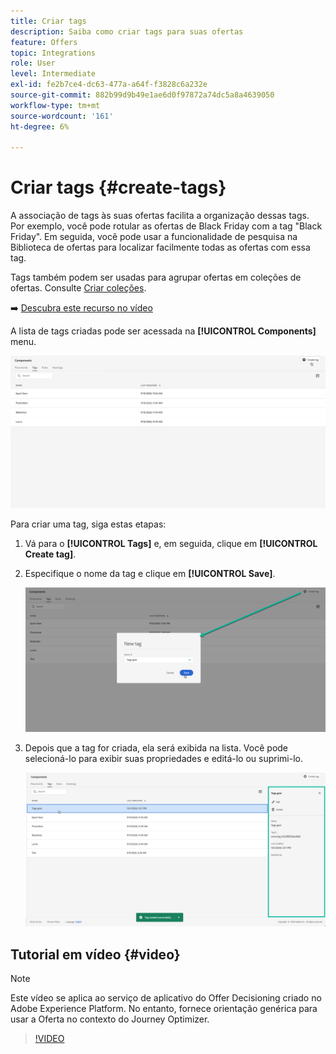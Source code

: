 ```yaml
---
title: Criar tags
description: Saiba como criar tags para suas ofertas
feature: Offers
topic: Integrations
role: User
level: Intermediate
exl-id: fe2b7ce4-dc63-477a-a64f-f3828c6a232e
source-git-commit: 882b99d9b49e1ae6d0f97872a74dc5a8a4639050
workflow-type: tm+mt
source-wordcount: '161'
ht-degree: 6%

---
```


# Criar tags {#create-tags}

A associação de tags às suas ofertas facilita a organização dessas tags. Por exemplo, você pode rotular as ofertas de Black Friday com a tag &quot;Black Friday&quot;. Em seguida, você pode usar a funcionalidade de pesquisa na Biblioteca de ofertas para localizar facilmente todas as ofertas com essa tag.

Tags também podem ser usadas para agrupar ofertas em coleções de ofertas. Consulte [Criar coleções](../offer-library/creating-collections.md).

➡️ [Descubra este recurso no vídeo](#video)

A lista de tags criadas pode ser acessada na **[!UICONTROL Components]** menu.

![](../assets/tags_list.png)

Para criar uma tag, siga estas etapas:

1. Vá para o **[!UICONTROL Tags]** e, em seguida, clique em **[!UICONTROL Create tag]**.

1. Especifique o nome da tag e clique em **[!UICONTROL Save]**.

   ![](../assets/tags_create.png)

1. Depois que a tag for criada, ela será exibida na lista. Você pode selecioná-lo para exibir suas propriedades e editá-lo ou suprimi-lo.

   ![](../assets/tags_created.png)

## Tutorial em vídeo {#video}

>[!NOTE]
>
>Este vídeo se aplica ao serviço de aplicativo do Offer Decisioning criado no Adobe Experience Platform. No entanto, fornece orientação genérica para usar a Oferta no contexto do Journey Optimizer.

>[!VIDEO](https://video.tv.adobe.com/v/329374?quality=12)
